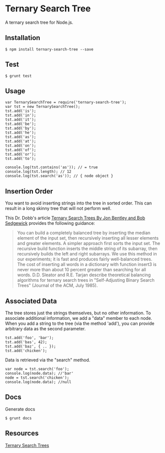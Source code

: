 # Ternary Search Tree

A ternary search tree for Node.js.

## Installation
```shell
$ npm install ternary-search-tree --save
```

## Test
```shell
$ grunt test
```

## Usage
```
var TernarySearchTree = require('ternary-search-tree');
var tst = new TernarySearchTree();
tst.add('is');
tst.add('in');
tst.add('it');
tst.add('be');
tst.add('by');
tst.add('he');
tst.add('as');
tst.add('at');
tst.add('on');
tst.add('of');
tst.add('or');
tst.add('to');

console.log(tst.contains('as')); // = true
console.log(tst.length); // 12
console.log(tst.search('as')); // { node object }
```

## Insertion Order

You want to avoid inserting strings into the tree in sorted order.
This can result in a long skinny tree that will not perform well.

This Dr. Dobb's article [Ternary Search Trees By Jon Bentley and Bob Sedgewick](http://www.drdobbs.com/database/ternary-search-trees/184410528?pgno=1)
provides the following guidance:

> You can build a completely balanced tree by inserting the median element of the input set, then recursively inserting all lesser elements and greater elements.
> A simpler approach first sorts the input set.
> The recursive build function inserts the middle string of its subarray, then recursively builds the left and right subarrays.
> We use this method in our experiments; it is fast and produces fairly well-balanced trees.
> The cost of inserting all words in a dictionary with function insert3 is never more than about 10 percent greater than searching for all words.
> D.D. Sleator and R.E. Tarjan describe theoretical balancing algorithms for ternary search trees in "Self-Adjusting Binary Search Trees" (Journal of the ACM, July 1985).


## Associated Data

The tree stores just the strings themselves, but no other information.
To associate additional information, we add a "data" member to each node.
When you add a string to the tree (via the method 'add'), you can provide arbitrary data as the second parameter.

```
tst.add('foo', 'bar');
tst.add('bas', 42);
tst.add('baz', { .. });
tst.add('chicken');
```

Data is retrieved via the "search" method.

```
var node = tst.search('foo');
console.log(node.data); //'bar'
node = tst.search('chicken');
console.log(node.data); //null
```

## Docs

Generate docs

```shell
$ grunt docs
```

## Resources
[Ternary Search Trees](http://www.drdobbs.com/database/ternary-search-trees/184410528?pgno=1)
